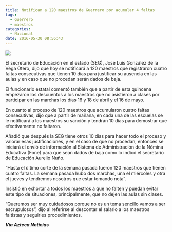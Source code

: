 ```yaml
---
title: Notifican a 120 maestros de Guerrero por acumular 4 faltas
tags:
  - Guerrero
  - maestros
categories:
  - Nacional
date: 2016-05-30 08:56:43
---
```

![](https://res.cloudinary.com/pidmx/image/upload/v1464616644/Maestros-Ceteg-bloquean-2032815_ixjdnl.jpg)

El secretario de Educación en el estado (SEG), José Luis González de la Vega Otero, dijo que hoy se notificará a 120 maestros que registraron cuatro faltas consecutivas que tienen 10 días para justificar su ausencia en las aulas y en caso que no procedan serán dados de baja.

El funcionario estatal comentó también que a partir de esta quincena empezaron los descuentos a los maestros que no asistieron a clases por participar en las marchas los días 16 y 18 de abril y el 16 de mayo.

En cuanto al proceso de 120 maestros que acumularon cuatro faltas consecutivas, dijo que a partir de mañana, en cada una de las escuelas se le notificará a los maestros su sanción y tendrán 10 días para demostrar que efectivamente no faltaron.

Añadió que después la SEG tiene otros 10 días para hacer todo el proceso y valorar esas justificaciones, y en el caso de que no procedan, entonces se iniciará el envió de información al Sistema de Administración de la Nómina Educativa (Fone) para que sean dados de baja como lo indicó el secretario de Educación Aurelio Nuño.

“Hasta el último corte de la semana pasada fueron 120 maestros que tienen cuatro faltas. La semana pasada hubo dos marchas, una el miércoles y otra el jueves y tendremos nosotros que estar tomando nota”.

Insistió en exhortar a todos los maestros a que no falten y puedan evitar este tipo de situaciones, principalmente, que no dejen las aulas sin clases.

“Queremos ser muy cuidadosos porque no es un tema sencillo vamos a ser escrupulosos”, dijo al referirse al descontar el salario a los maestros faltistas y seguirles procedimientos.

***Vía Azteca Noticias***
